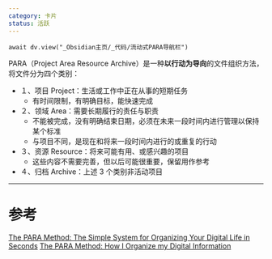 ```yaml
---
category: 卡片
status: 活跃
---
```

```dataviewjs
await dv.view("_Obsidian主页/_代码/流动式PARA导航栏")
```

PARA（Project Area Resource Archive）是一种**以行动为导向**的文件组织方法，将文件分为四个类别：
- １、项目 Project：生活或工作中正在从事的短期任务
    - 有时间限制，有明确目标，能快速完成
- ２、领域 Area：需要长期履行的责任与职责
    - 不能被完成，没有明确结束日期，必须在未来一段时间内进行管理以保持某个标准
    - 与项目不同，是现在和将来一段时间内进行的或重复的行动
- ３、资源 Resource：将来可能有用、或感兴趣的项目
    - 这些内容不需要完善，但以后可能很重要，保留用作参考
- ４、归档 Archive：上述 3 个类别非活动项目


---
# 参考
[The PARA Method: The Simple System for Organizing Your Digital Life in Seconds](https://fortelabs.com/blog/para)
[The PARA Method: How I Organize my Digital Information](https://www.lucapallotta.com/para)

